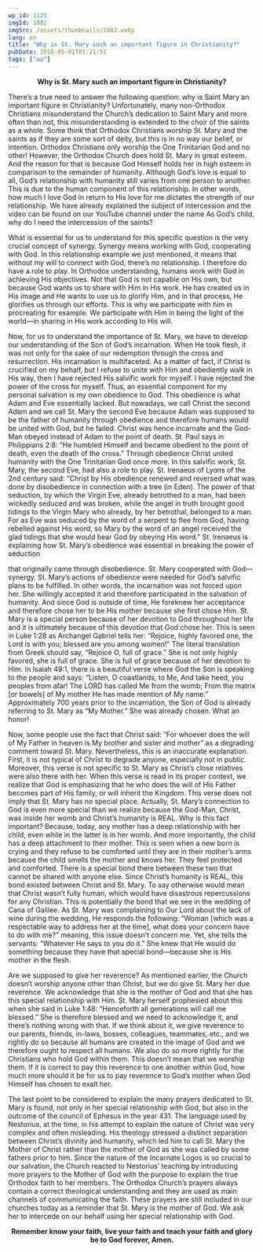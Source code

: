 ```yaml
---
wp_id: 1125
imgId: 1082
imgSrc: /assets/thumbnails/1082.webp
lang: en
title: "Why is St. Mary such an important figure in Christianity?"
pubDate: 2018-05-01T01:21:51
tags: ["aa"]
---
```


<!-- page: 6 -->

<p style="text-align: center;"><strong>Why is St. Mary such an important figure in Christianity?</strong></p>
<p>There’s a true need to answer the following question: why is Saint Mary an important figure in Christianity? Unfortunately, many non-Orthodox Christians misunderstand the Church’s dedication to Saint Mary and more often than not, this misunderstanding is extended to the choir of the saints as a whole. Some think that Orthodox Christians worship St. Mary and the saints as if they are some sort of deity, but this is in no way our belief, or intention. Orthodox Christians only worship the One Trinitarian God and no other! However, the Orthodox Church does hold St. Mary in great esteem. And the reason for that is because God Himself holds her in high esteem in comparison to the remainder of humanity. Although God’s love is equal to all, God’s relationship with humanity still varies from one person to another. This is due to the human component of this relationship. In other words, how much I love God in return to His love for me dictates the strength of our relationship. We have already explained the subject of intercession and the video can be found on our YouTube channel under the name As God’s child, why do I need the intercession of the saints?</p>
<p>What is essential for us to understand for this specific question is the very crucial concept of synergy. Synergy means working with God, cooperating with God. In this relationship example we just mentioned, it means that without my will to connect with God, there’s no relationship. I therefore do have a role to play. In Orthodox understanding, humans work with God in achieving His objectives. Not that God is not capable on His own, but because God wants us to share with Him in His work. He has created us in His image and He wants to use us to glorify Him, and in that process, He glorifies us through our efforts. This is why we participate with him in procreating for example. We participate with Him in being the light of the world—in sharing in His work according to His will.</p>
<p>Now, for us to understand the importance of St. Mary, we have to develop our understanding of the Son of God’s incarnation. When He took flesh, it was not only for the sake of our redemption through the cross and resurrection. His incarnation is multifaceted. As a matter of fact, if Christ is crucified on my behalf, but I refuse to unite with Him and obediently walk in His way, then I have rejected His salvific work for myself. I have rejected the power of the cross for myself. Thus, an essential component for my personal salvation is my own obedience to God. This obedience is what Adam and Eve essentially lacked. But nowadays, we call Christ the second Adam and we call St. Mary the second Eve because Adam was supposed to be the father of humanity through obedience and therefore humans would be united with God, but he failed. Christ was hence incarnate and the God-Man obeyed instead of Adam to the point of death. St. Paul says in Philippians 2:8: “He humbled Himself and became obedient to the point of death, even the death of the cross.” Through obedience Christ united humanity with the One Trinitarian God once more. In this salvific work, St. Mary, the second Eve, had also a role to play. St. Irenaeus of Lyons of the 2nd century said: “Christ by His obedience renewed and reversed what was done by disobedience in connection with a tree (in Eden). The power of that seduction, by which the Virgin Eve, already betrothed to a man, had been wickedly seduced and was broken, while the angel in truth brought good tidings to the Virgin Mary who already, by her betrothal, belonged to a man. For as Eve was seduced by the word of a serpent to flee from God, having rebelled against His word, so Mary by the word of an angel received the glad tidings that she would bear God by obeying His word.” St. Irenaeus is explaining how St. Mary’s obedience was essential in breaking the power of seduction</p>
<p>that originally came through disobedience. St. Mary cooperated with God—synergy. St. Mary’s actions of obedience were needed for God’s salvific plans to be fulfilled. In other words, the incarnation was not forced upon her. She willingly accepted it and therefore participated in the salvation of humanity. And since God is outside of time, He foreknew her acceptance and therefore chose her to be His mother because she first chose Him. St. Mary is a special person because of her devotion to God throughout her life and it is ultimately because of this devotion that God chose her. This is seen in Luke 1:28 as Archangel Gabriel tells her: “Rejoice, highly favored one, the Lord is with you; blessed are you among women!” The literal translation from Greek should say, “Rejoice O, full of grace.” She is not only highly favored, she is full of grace. She is full of grace because of her devotion to Him. In Isaiah 49:1, there is a beautiful verse where God the Son is speaking to the people and says: “Listen, O coastlands, to Me, And take heed, you peoples from afar! The LORD has called Me from the womb; From the matrix [or bowels] of My mother He has made mention of My name.” Approximately 700 years prior to the incarnation, the Son of God is already referring to St. Mary as “My Mother.” She was already chosen. What an honor!</p>
<p>Now, some people use the fact that Christ said: “For whoever does the will of My Father in heaven is My brother and sister and mother” as a degrading comment toward St. Mary. Nevertheless, this is an inaccurate explanation. First, it is not typical of Christ to degrade anyone, especially not in public. Moreover, this verse is not specific to St. Mary as Christ’s close relatives were also there with her. When this verse is read in its proper context, we realize that God is emphasizing that he who does the will of His Father becomes part of His family, or will inherit the Kingdom. This verse does not imply that St. Mary has no special place. Actually, St. Mary’s connection to God is even more special than we realize because the God-Man, Christ, was inside her womb and Christ’s humanity is REAL. Why is this fact important? Because, today, any mother has a deep relationship with her child, even while in the latter is in her womb. And more importantly, the child has a deep attachment to their mother. This is seen when a new born is crying and they refuse to be comforted until they are in their mother’s arms because the child smells the mother and knows her. They feel protected and comforted. There is a special bond there between these two that cannot be shared with anyone else. Since Christ’s humanity is REAL, this bond existed between Christ and St. Mary. To say otherwise would mean that Christ wasn’t fully human, which would have disastrous repercussions for any Christian. This is potentially the bond that we see in the wedding of Cana of Galilee. As St. Mary was complaining to Our Lord about the lack of wine during the wedding, He responds the following: “Woman [which was a respectable way to address her at the time], what does your concern have to do with me?” meaning, this issue doesn’t concern me. Yet, she tells the servants: “Whatever He says to you do it.” She knew that He would do something because they have that special bond—because she is His mother in the flesh.</p>
<p>Are we supposed to give her reverence? As mentioned earlier, the Church doesn’t worship anyone other than Christ, but we do give St. Mary her due reverence. We acknowledge that she is the mother of God and that she has this special relationship with Him. St. Mary herself prophesied about this when she said in Luke 1:48: “Henceforth all generations will call me blessed.” She is therefore blessed and we need to acknowledge it, and there’s nothing wrong with that. If we think about it, we give reverence to our parents, friends, in-laws, bosses, colleagues, teammates, etc., and we rightly do so because all humans are created in the image of God and we therefore ought to respect all humans. We also do so more rightly for the Christians who hold God within them. This doesn’t mean that we worship them. If it is correct to pay this reverence to one another within God, how much more should it be for us to pay reverence to God’s mother when God Himself has chosen to exalt her.</p>
<p>The last point to be considered to explain the many prayers dedicated to St. Mary is found, not only in her special relationship with God, but also in the outcome of the council of Ephesus in the year 431. The language used by Nestorius, at the time, in his attempt to explain the nature of Christ was very complex and often misleading. His theology stressed a distinct separation between Christ’s divinity and humanity, which led him to call St. Mary the Mother of Christ rather than the mother of God as she was called by some fathers prior to him. Since the nature of the Incarnate Logos is so crucial to our salvation, the Church reacted to Nestorius’ teaching by introducing more prayers to the Mother of God with the purpose to explain the true Orthodox faith to her members. The Orthodox Church’s prayers always contain a correct theological understanding and they are used as main channels of communicating the faith. These prayers are still included in our churches today as a reminder that St. Mary is the mother of God. We ask her to intercede on our behalf using her special relationship with God.</p>
<p style="text-align: center;"><strong>Remember know your faith, live your faith and teach your faith and glory be to God forever, Amen.</strong></p>
